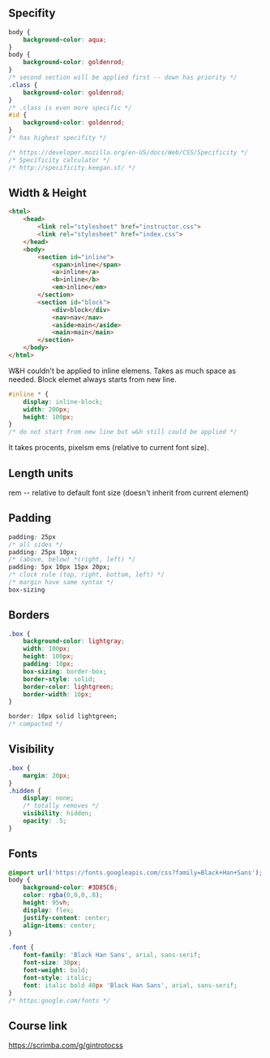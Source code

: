 ## Specifity
```css
body {
    background-color: aqua;
}
body {
    background-color: goldenrod;
}
/* second section will be applied first -- down has priority */
.class {
    background-color: goldenrod;
}
/* .class is even more specific */
#id {
    background-color: goldenrod;
}
/* has highest specifity */

/* https://developer.mozilla.org/en-US/docs/Web/CSS/Specificity */
/* Specificity calculator */
/* http://specificity.keegan.st/ */
```

## Width & Height

```html
<html>
    <head>
        <link rel="stylesheet" href="instructor.css">
        <link rel="stylesheet" href="index.css">
    </head>
    <body>
        <section id="inline">
            <span>inline</span>
            <a>inline</a>
            <b>inline</b>
            <em>inline</em>
        </section>
        <section id="block"> 
            <div>block</div>
            <nav>nav</nav>
            <aside>main</aside>
            <main>main</main>
        </section>
    </body>
</html>
```

W&H couldn't be applied to inline elemens. Takes as much space as needed.
Block elemet always starts from new line.

```css
#inline * {
    display: inline-block;
    width: 200px;
    height: 100px;
}
/* do not start from new line but w&h still could be applied */
```
It takes procents, pixelsm ems (relative to current font size).

## Length units
rem -- relative to default font size (doesn't inherit from current element)

## Padding

```css
padding: 25px
/* all sides */
padding: 25px 10px;
/* (above, below) *(right, left) */
padding: 5px 10px 15px 20px;
/* clock rule (top, right, bottom, left) */
/* margin have same syntax */
box-sizing
```

## Borders
```css
.box {
    background-color: lightgray;
    width: 100px;
    height: 100px;
    padding: 10px;
    box-sizing: border-box;
    border-style: solid;
    border-color: lightgreen;
    border-width: 10px;
}

border: 10px solid lightgreen;
/* compacted */
```

## Visibility
```css
.box {
    margin: 20px;
}
.hidden {
    display: none; 
    /* totally removes */
    visibility: hidden;
    opacity: .5;
}
```

## Fonts
```css
@import url('https://fonts.googleapis.com/css?family=Black+Han+Sans');
body {
    background-color: #3D85C6;
    color: rgba(0,0,0,.8);
    height: 95vh;
    display: flex;
    justify-content: center;
    align-items: center;
}

.font {
    font-family: 'Black Han Sans', arial, sans-serif;
    font-size: 30px;
    font-weight: bold;
    font-style: italic;
    font: italic bold 40px 'Black Han Sans', arial, sans-serif;
}
/* https:google.com/fonts */
```

## Course link
https://scrimba.com/g/gintrotocss